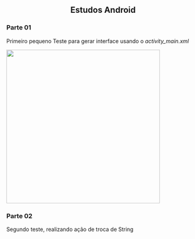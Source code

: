 <h2 align="center"> Estudos Android </h1>


### Parte 01 
Primeiro pequeno Teste para gerar interface usando o *activity_main.xml*

<img src="https://user-images.githubusercontent.com/61097674/137529852-ca628b11-4f3c-4273-8991-be6d2f856f3f.png" height="400px" >

### Parte 02 
Segundo teste, realizando ação de troca de String 


